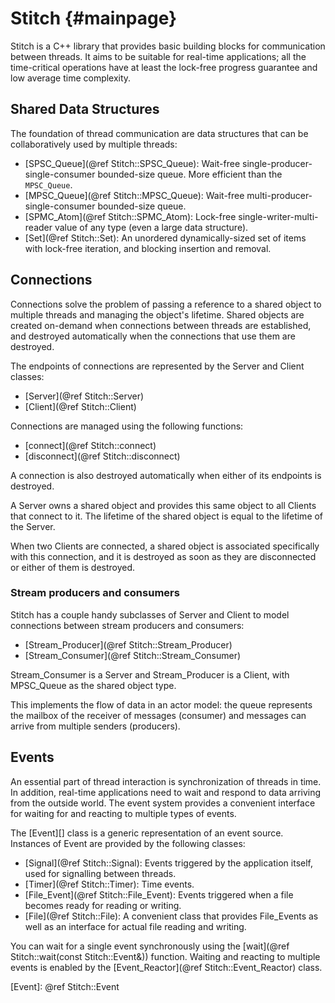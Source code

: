 Stitch {#mainpage}
======

Stitch is a C++ library that provides basic building blocks for communication between threads. It aims to be suitable for real-time applications; all the time-critical operations have at least the lock-free progress guarantee and low average time complexity.


Shared Data Structures
----------------------

The foundation of thread communication are data structures that can be collaboratively used by multiple threads:

- [SPSC_Queue](@ref Stitch::SPSC_Queue): Wait-free single-producer-single-consumer bounded-size queue. More efficient than the `MPSC_Queue`.
- [MPSC_Queue](@ref Stitch::MPSC_Queue): Wait-free multi-producer-single-consumer bounded-size queue.
- [SPMC_Atom](@ref Stitch::SPMC_Atom): Lock-free single-writer-multi-reader value of any type (even a large data structure).
- [Set](@ref Stitch::Set): An unordered dynamically-sized set of items with lock-free iteration, and blocking insertion and removal.

Connections
-----------

Connections solve the problem of passing a reference to a shared object to multiple threads and managing the object's lifetime.
Shared objects are created on-demand when connections between threads are established, and destroyed automatically when the connections that use them are destroyed.

The endpoints of connections are represented by the Server and Client classes:

- [Server](@ref Stitch::Server)
- [Client](@ref Stitch::Client)

Connections are managed using the following functions:

- [connect](@ref Stitch::connect)
- [disconnect](@ref Stitch::disconnect)

A connection is also destroyed automatically when either of its endpoints is destroyed.

A Server owns a shared object and provides this same object to all Clients that connect to it. The lifetime of the shared object is equal to the lifetime of the Server.

When two Clients are connected, a shared object is associated specifically with this connection, and it is destroyed as soon as they are disconnected or either of them is destroyed.

### Stream producers and consumers

Stitch has a couple handy subclasses of Server and Client to model connections between stream producers and consumers:

- [Stream_Producer](@ref Stitch::Stream_Producer)
- [Stream_Consumer](@ref Stitch::Stream_Consumer)

Stream_Consumer is a Server and Stream_Producer is a Client, with MPSC_Queue as the shared object type.

This implements the flow of data in an actor model: the queue represents the mailbox of the receiver of messages (consumer) and messages can arrive from multiple senders (producers).


Events
------

An essential part of thread interaction is synchronization of threads in time. In addition, real-time applications need to wait and respond to data arriving from the outside world. The event system provides a convenient interface for waiting for and reacting to multiple types of events.

The [Event][] class is a generic representation of an event source. Instances of Event are provided by the following classes:

- [Signal](@ref Stitch::Signal): Events triggered by the application itself, used for signalling between threads.
- [Timer](@ref Stitch::Timer): Time events.
- [File_Event](@ref Stitch::File_Event): Events triggered when a file becomes ready for reading or writing.
- [File](@ref Stitch::File): A convenient class that provides File_Events as well as an interface for actual file reading and writing.

You can wait for a single event synchronously using the [wait](@ref Stitch::wait(const Stitch::Event&)) function. Waiting and reacting to multiple events is enabled by the [Event_Reactor](@ref Stitch::Event_Reactor) class.

[Event]: @ref Stitch::Event
